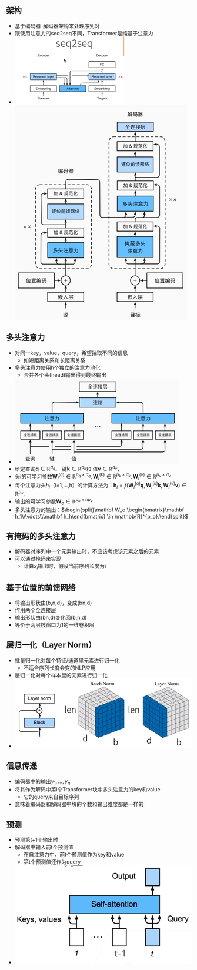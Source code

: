 ## 架构

- 基于编码器-解码器架构来处理序列对
- 跟使用注意力的seq2seq不同，Transformer是纯基于注意力
-  <img src="img/16.png" alt="16" style="zoom:80%;" /><img src="img/15.png" alt="15" style="zoom: 80%;" />

## 多头注意力

- 对同一key，value，query，希望抽取不同的信息
  - 如短距离关系和长距离关系
- 多头注意力使用h个独立的注意力池化
  - 合并各个头(head)输出得到最终输出
-  <img src="img/17.png" alt="17" style="zoom:80%;" />
  - 给定查询$\mathbf{q} \in \mathbb{R}^{d_q}$、 键$\mathbf{k} \in \mathbb{R}^{d_k}$和 值$\mathbf{v} \in \mathbb{R}^{d_v}$，
  - 头i的可学习参数$\mathbf W_i^{(q)}\in\mathbb R^{p_q\times d_q},\mathbf W_i^{(k)}\in\mathbb R^{p_k\times d_k},\mathbf W_i^{(v)}\in\mathbb R^{p_v\times d_v}$ 
  - 每个注意力头$h_i$（i=1,…,h）的计算方法为：$\mathbf{h}_i = f(\mathbf W_i^{(q)}\mathbf q, \mathbf W_i^{(k)}\mathbf k,\mathbf W_i^{(v)}\mathbf v) \in \mathbb R^{p_v},$
  - 输出的可学习参数$\mathbf W_o\in\mathbb R^{p_o\times h p_v}$ 
  - 多头注意力的输出：$\begin{split}\mathbf W_o \begin{bmatrix}\mathbf h_1\\\vdots\\\mathbf h_h\end{bmatrix} \in \mathbb{R}^{p_o}.\end{split}$

## 有掩码的多头注意力

- 解码器对序列中一个元素输出时，不应该考虑该元素之后的元素
- 可以通过掩码来实现
  - 计算$x_i$输出时，假设当前序列长度为i

## 基于位置的前馈网络

- 将输出形状由(b,n,d)，变成(bn,d)
- 作用两个全连接层
- 输出形状由(bn,d)变化回(b,n,d)
- 等价于两层核窗口为1的一维卷积层

## 层归一化（Layer Norm）

- 批量归一化对每个特征/通道里元素进行归一化
  - 不适合序列长度会变的NLP应用
- 层归一化对每个样本里的元素进行归一化
-  ![18](img/18.png)

## 信息传递

- 编码器中的输出$y_1,...,y_n$
- 将其作为解码中第i个Transformer块中多头注意力的key和value
  - 它的query来自目标序列
- 意味着编码器和解码器中块的个数和输出维度都是一样的

## 预测

- 预测第t+1个输出时
- 解码器中输入前t个预测值
  - 在自注意力中，前t个预测值作为key和value
  - 第t个预测值还作为query
-   ![19](img/19.png)


